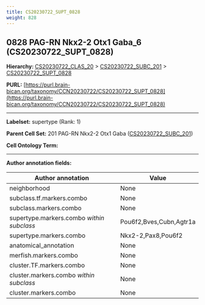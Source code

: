 ```yaml
---
title: CS20230722_SUPT_0828
weight: 828
---
```

## 0828 PAG-RN Nkx2-2 Otx1 Gaba_6 (CS20230722_SUPT_0828)
<b>Hierarchy: </b>
[CS20230722_CLAS_20](../CS20230722_CLAS_20) >
[CS20230722_SUBC_201](../CS20230722_SUBC_201) >
[CS20230722_SUPT_0828](../CS20230722_SUPT_0828)

**PURL:** [https://purl.brain-bican.org/taxonomy/CCN20230722/CS20230722_SUPT_0828](https://purl.brain-bican.org/taxonomy/CCN20230722/CS20230722_SUPT_0828)

---


**Labelset:** supertype (Rank: 1)

**Parent Cell Set:** 201 PAG-RN Nkx2-2 Otx1 Gaba ([CS20230722_SUBC_201](../CS20230722_SUBC_201))



**Cell Ontology Term:** 

[MARKER GENES.]: #


---

[TRANSFERRED ANNOTATIONS.]: #


[AUTHOR ANNOTATION FIELDS.]: #


**Author annotation fields:**

| Author annotation | Value |
|-------------------|-------|
|neighborhood|None|
|subclass.tf.markers.combo|None|
|subclass.markers.combo|None|
|supertype.markers.combo _within subclass_|Pou6f2,Bves,Cubn,Agtr1a|
|supertype.markers.combo|Nkx2-2,Pax8,Pou6f2|
|anatomical_annotation|None|
|merfish.markers.combo|None|
|cluster.TF.markers.combo|None|
|cluster.markers.combo _within subclass_|None|
|cluster.markers.combo|None|
